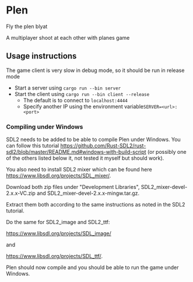 # Plen

Fly the plen blyat

A multiplayer shoot at each other with planes game

## Usage instructions

The game client is very slow in debug mode, so it should be run in release mode

- Start a server using `cargo run --bin server`
- Start the client using `cargo run --bin client --release`
    - The default is to connect to `localhost:4444`
    - Specify another IP using the environment variable`SERVER=<url>:<port>`


### Compiling under Windows

SDL2 needs to be added to be able to compile Plen under Windows. You can follow this tutorial https://github.com/Rust-SDL2/rust-sdl2/blob/master/README.md#windows-with-build-script
(or possibly one of the others listed below it, not tested it myself but should work).

You also need to install SDL2 mixer which can be found here https://www.libsdl.org/projects/SDL_mixer/.

Download both zip files under "Development Libraries", SDL2_mixer-devel-2.x.x-VC.zip and SDL2_mixer-devel-2.x.x-mingw.tar.gz.

Extract them both according to the same instructions as noted in the SDL2 tutorial.

Do the same for SDL2_image and SDL2_ttf:

https://www.libsdl.org/projects/SDL_image/

and

https://www.libsdl.org/projects/SDL_ttf/.

Plen should now compile and you should be able to run the game under Windows.

